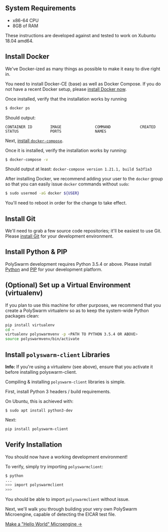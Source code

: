## System Requirements

* x86-64 CPU
* 8GB of RAM

These instructions are developed against and tested to work on Xubuntu 18.04 amd64.

## Install Docker

We've Docker-ized as many things as possible to make it easy to dive right in.

You need to install Docker-CE (base) as well as Docker Compose. If you do not have a recent Docker setup, please [install Docker now](https://docs.docker.com/install/).

Once installed, verify that the installation works by running

```bash
$ docker ps
```

Should output:

    CONTAINER ID        IMAGE               COMMAND             CREATED             STATUS              PORTS               NAMES
    

Next, [install `docker-compose`](https://docs.docker.com/compose/install/).

Once it is installed, verify the installation works by running:

```bash
$ docker-compose -v
```

Should output at least: `docker-compose version 1.21.1, build 5a3f1a3`

After installing Docker, we recommend adding your user to the `docker` group so that you can easily issue `docker` commands without `sudo`:

```bash
$ sudo usermod -aG docker ${USER}
```

You'll need to reboot in order for the change to take effect.

## Install Git

We'll need to grab a few source code repositories; it'll be easiest to use Git. Please [install Git](https://git-scm.com/book/en/v2/Getting-Started-Installing-Git) for your development environment.

## Install Python & PIP

PolySwarm development requires Python 3.5.4 or above. Please install [Python](https://www.python.org/downloads/) and [PIP](https://pip.pypa.io/en/stable/installing/) for your development platform.

## (Optional) Set up a Virtual Environment (virtualenv)

If you plan to use this machine for other purposes, we recommend that you create a PolySwarm virtualenv so as to keep the system-wide Python packages clean:

```bash
pip install virtualenv
cd ~
virtualenv polyswarmvenv -p <PATH TO PYTHON 3.5.4 OR ABOVE>
source polyswarmvenv/bin/activate
```

## Install `polyswarm-client` Libraries

<div class="m-flag">
  <p>
    <strong>Info:</strong>
    If you're using a virtualenv (see above), ensure that you activate it before installing polyswarm-client.
  </p>
</div>

Compiling & installing `polyswarm-client` libraries is simple.

First, install Python 3 headers / build requirements.

On Ubuntu, this is achieved with:

    $ sudo apt install python3-dev
    

Next:

```bash
pip install polyswarm-client
```

## Verify Installation

You should now have a working development environment!

To verify, simply try importing `polyswarmclient`:

```bash
$ python
...
>>> import polyswarmclient
>>>
```

You should be able to import `polyswarmclient` without issue.

Next, we'll walk you through building your very own PolySwarm Microengine, capable of detecting the EICAR test file.

[Make a "Hello World" Microengine →](/microengines-scratch-to-eicar/)